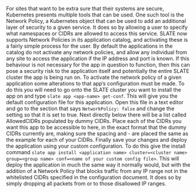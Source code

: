   For sites that want to be extra sure that their systems are secure, Kubernetes presents multiple tools that can be used. One such tool is the Network Policy, a Kubernetes object that can be used to add an additional layer of security to a given service. It does so by allowing a user to specify what namespaces or CIDRs are allowed to access this service. SLATE now supports Network Policies in its application catalog, and activating these is a fairly simple process for the user.
  By default the applications in the catalog do not activate any network policies, and allow any individual from any site to access the application if the IP address and port is known. If this behaviour is not necessary for the app in question to function, then this can pose a security risk to the application itself and potentially the entire SLATE cluster the app is being run on.
  To activate the network policy of a given application some alterations to that app’s configuration must be made. To do this you will need to go onto the SLATE cluster you want to install the app on and type `slate app <app-name> get-conf`. This will give you the default configuration file for this application. Open this file in a text editor and go to the section that says `NetworkPolicy: false` and change the setting so that it is set to true. Next directly below there will be a list called AllowedCIDRs populated by dummy CIDRs. Place each of the CIDRs you want this app to be accessible to here, in the exact format that the dummy CIDRs currently are, making sure the spacing and - are placed the same as the example for each of your CIDRs.
  Finally save your changes and deploy the application using your custom configuration. To do this give the install command `slate app install <application name> cluster=<cluster name> group=<group name> conf=<name of your custom config file>`. This will deploy the application in much the same way it normally would, but with the addition of a Network Policy that blocks traffic from any IP range not in the whitelisted CIDRs specified in the configuration document. It does so by simply dropping all packets from or to those disallowed IP ranges.
